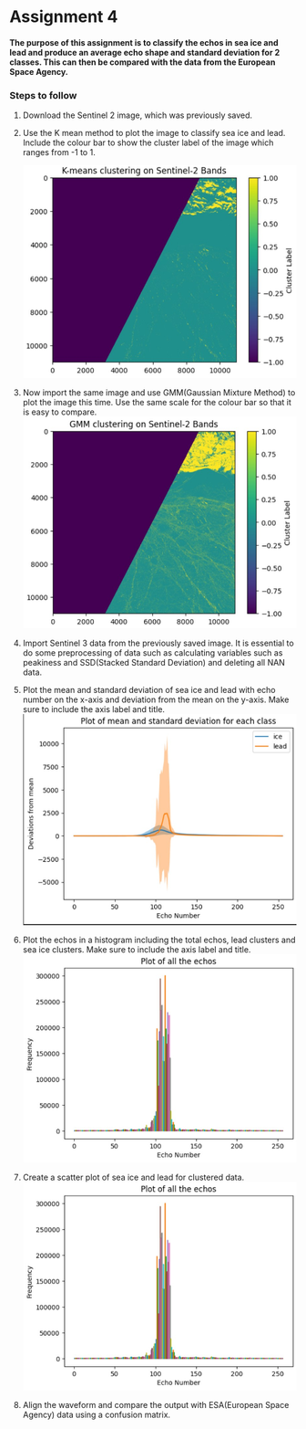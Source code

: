 # Assignment 4
#### The purpose of this assignment is to classify the echos in sea ice and lead and produce an average echo shape and standard deviation for 2 classes. This can then be compared with the data from the European Space Agency.

### Steps to follow
1. Download the Sentinel 2 image, which was previously saved.
2. Use the K mean method to plot the image to classify sea ice and lead. Include the colour bar to show the cluster label of the image which ranges from -1 to 1.
   
   ![Image Description](https://github.com/Junho12267/Assignment-4/blob/main/Screenshot%202025-02-19%20212204.jpg)
3. Now import the same image and use GMM(Gaussian Mixture Method) to plot the image this time. Use the same scale for the colour bar so that it is easy to compare.
   ![Image Description](https://github.com/Junho12267/Assignment-4/blob/main/Screenshot%202025-02-19%20212848.jpg)
   
4. Import Sentinel 3 data from the previously saved image. It is essential to do some preprocessing of data such as calculating variables such as peakiness and SSD(Stacked Standard Deviation) and deleting all NAN data.
5. Plot the mean and standard deviation of sea ice and lead with echo number on the x-axis and deviation from the mean on the y-axis. Make sure to include the axis label and title.
    ![Image Description](https://github.com/Junho12267/Assignment-4/blob/main/Screenshot%202025-02-19%20213324.jpg)
   
6. Plot the echos in a histogram including the total echos, lead clusters and sea ice clusters. Make sure to include the axis label and title.
   ![Image Description](https://github.com/Junho12267/Assignment-4/blob/main/Screenshot%202025-02-19%20214104.jpg)
   
   
7. Create a scatter plot of sea ice and lead for clustered data.
   ![Image Description](https://github.com/Junho12267/Assignment-4/blob/main/Screenshot%202025-02-19%20214104.jpg)
   
9. Align the waveform and compare the output with ESA(European Space Agency) data using a confusion matrix.

